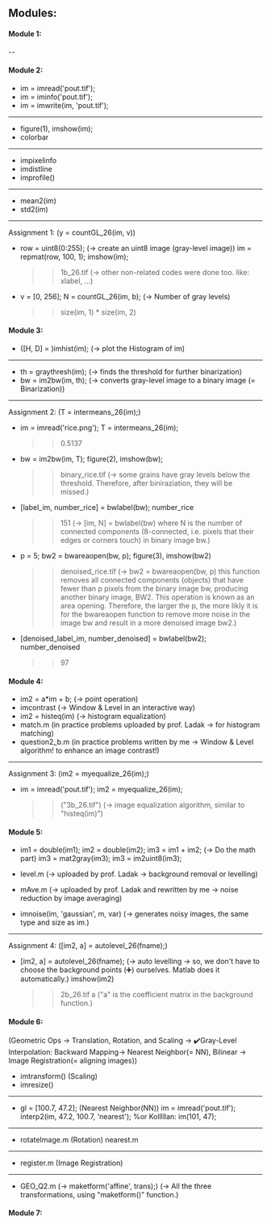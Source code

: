 ## Modules:


#### Module 1: 

--


#### Module 2:

- im = imread('pout.tif');
- im = iminfo('pout.tif');
- im = imwrite(im, 'pout.tif');

***

- figure(1), imshow(im);
- colorbar

***

- impixelinfo
- imdistline
- improfile()

***

- mean2(im)
- std2(im)

***
Assignment 1: (y = countGL_26(im, v))

- row = uint8(0:255); (-> create an uint8 image (gray-level image))
  im = repmat(row, 100, 1);
  imshow(im);
  >> 1b_26.tif (-> other non-related codes were done too. like: xlabel, ...)
  
- v = [0, 256];
  N = countGL_26(im, b); (-> Number of gray levels)
  >> size(im, 1) * size(im, 2)


#### Module 3:

- ([H, D] = )imhist(im); (-> plot the Histogram of im)

***

- th = graythresh(im); (-> finds the threshold for further binarization)
- bw = im2bw(im, th); (-> converts gray-level image to a binary image (= Binarization))

***
Assignment 2: (T = intermeans_26(im);)

- im = imread('rice.png');
  T = intermeans_26(im);
  >> 0.5137
  
- bw = im2bw(im, T);
  figure(2), imshow(bw); 
  >> binary_rice.tif (-> some grains have gray levels below the threshold. Therefore, after biniraziation, they will be missed.)
  
- [label_im, number_rice] = bwlabel(bw);
  number_rice
  >> 151 (-> [im, N] = bwlabel(bw) where N is the number of connected components (8-connected, i.e. pixels that their edges or corners touch) in binary image bw.)

- p = 5;
  bw2 = bwareaopen(bw, p);
  figure(3), imshow(bw2)
  >> denoised_rice.tif (-> bw2 = bwareaopen(bw, p) this function removes all connected components (objects) that have fewer than p pixels from the binary image bw, producing                            another binary image, BW2. This operation is known as an area opening. Therefore, the larger the p, the more likly it is for the bwareaopen                                    function to remove more noise in the image bw and result in a more denoised image bw2.)
  
- [denoised_label_im, number_denoised] = bwlabel(bw2);
  number_denoised
  >> 97


#### Module 4:

- im2 = a*im + b; (-> point operation)
- imcontrast (-> Window & Level in an interactive way)
- im2 = histeq(im) (-> histogram equalization)
- match.m (in practice problems uploaded by prof. Ladak -> for histogram matching)
- question2_b.m (in practice problems written by me -> Window & Level algorithm! to enhance an image contrast!)

***
Assignment 3: (im2 = myequalize_26(im);)
  
- im = imread('pout.tif');
  im2 = myequalize_26(im);
  >> ("3b_26.tif") (-> image equalization algorithm, similar to "histeq(im)")


#### Module 5:

- im1 = double(im1);
  im2 = double(im2);
  im3 = im1 + im2; (-> Do the math part)
  im3 = mat2gray(im3);
  im3 = im2uint8(im3);
  
- level.m (-> uploaded by prof. Ladak -> background removal or levelling)

- mAve.m (-> uploaded by prof. Ladak and rewritten by me -> noise reduction by image averaging)
- imnoise(im, 'gaussian', m, var) (-> generates noisy images, the same type and size as im.)
 
***
Assignment 4: ([im2, a] =  autolevel_26(fname);)

- [im2, a] =  autolevel_26(fname); (-> auto levelling -> so, we don't have to choose the background points (➕) ourselves. Matlab does it automatically.)
  imshow(im2)
  >> 2b_26.tif
  >> a ("a" is the coefficient matrix in the background function.)
 
 
#### Module 6:

(Geometric Ops -> Translation, Rotation, and Scaling -> ✔️Gray-Level Interpolation: Backward Mapping-> Nearest Neighbor(= NN), Bilinear -> Image Registration(= aligning images))
- imtransform() (Scaling)
- imresize()

***

- gl = [100.7, 47.2]; (Nearest Neighbor(NN))
  im = imread('pout.tif');
  interp2(im, 47.2, 100.7, 'nearest');
  %or Kolllllan: im(101, 47);
  
***

- rotateImage.m (Rotation)
  nearest.m

***

- register.m (Image Registration)

***

- GEO_Q2.m (-> maketform('affine', trans);) (-> All the three transformations, using "maketform()" function.)


#### Module 7:
